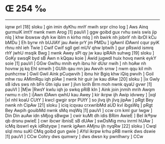 # Œ 254 ‰
---
iqnw prI ]18] sloku ] gin imin dyKhu mnY mwih srpr clno log ]
Aws Ainq gurmuiK imtY nwnk nwm Arog ]1] pauVI ] ggw goibd gux
rvhu swis swis jip nIq ] khw ibswsw dyh kw iblm n kirho mIq ] nh
bwirk nh jobnY nh ibrDI kCu bMDu ] Eh byrw nh bUJIAY jau Awie prY jm
PMDu ] igAwnI iDAwnI cqur pyiK rhnu nhI ieh Twie ] Cwif Cwif sglI
geI mUV qhw lptwih ] gur pRswid ismrq rhY jwhU msqik Bwg ] nwnk
Awey sPl qy jw kau ipRAih suhwg ]19] sloku ] GoKy swsqR byd sB Awn
n kQqau koie ] Awid jugwdI huix hovq nwnk eykY soie ]1] pauVI ] GGw
Gwlhu mnih eyh ibnu hir dUsr nwih ] nh hoAw nh hovnw jq kq EhI
smwih ] GUlih qau mn jau Awvih srnw ] nwm qqu kil mih punhcrnw
] Gwil Gwil Aink pCuqwvih ] ibnu hir Bgiq khw iQiq pwvih ] Goil
mhw rsu AMimRqu iqh pIAw ] nwnk hir guir jw kau dIAw ]20] sloku ]
|ix Gwly sB idvs sws nh bFn Gtn iqlu swr ] jIvn lorih Brm moh
nwnk qyaU gvwr ]1] pauVI ] |M|w |RwsY kwlu iqh jo swkq pRiB kIn ]
Aink join jnmih mrih Awqm rwmu n cIn ] i|Awn iDAwn qwhU kau Awey
] kir ikrpw ijh Awip idvwey ] |xqI |xI nhI koaU CUtY ] kwcI gwgir
srpr PUtY ] so jIvq ijh jIvq jipAw ] pRgt Bey nwnk nh CipAw
]21] sloku ] iciq icqvau crxwribMd aUD kvl ibgsWq ] pRgt Bey
Awpih gouibMd nwnk sMq mqWq ]1] pauVI ] ccw crn kml gur lwgw ]
Din Din auAw idn sMjog sBwgw ] cwir kuMt dh idis BRim AwieE ] BeI
ik®pw qb drsnu pwieE ] cwr ibcwr ibnisE sB dUAw ] swDsMig mnu
inrml hUAw ] icMq ibswrI eyk idRstyqw ] nwnk igAwn AMjnu ijh nyqRw
]22] sloku ] CwqI sIql mnu suKI CMq goibd gun gwie ] AYsI ikrpw
krhu pRB nwnk dws dswie ]1] pauVI ] CCw Cohry dws qumwry ] dws
dwsn ky pwnIhwry ] CCw
####
